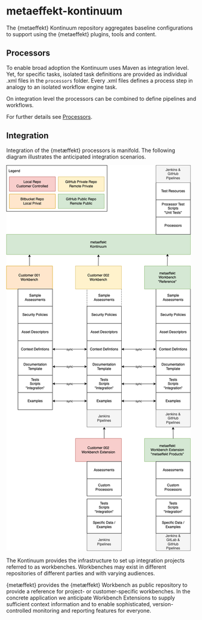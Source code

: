 # metaeffekt-kontinuum

The {metaeffekt} Kontinuum repository aggregates baseline configurations to support using the 
{metaeffekt} plugins, tools and content.

## Processors

To enable broad adoption the Kontinuum uses Maven as integration level. Yet, for specific tasks, isolated
task definitions are provided as individual .xml files in the `processors` folder. Every .xml files defines
a process step in analogy to an isolated workflow engine task.

On integration level the processors can be combined to define pipelines and workflows.

For further details see [Processors](processors/README.md).

## Integration

Integration of the {metæffekt} processors is manifold. The following diagram illustrates the anticipated integration 
scenarios.

![](docs/concept_kontinuum-workbench.png)

The Kontinuum provides the infrastructure to set up integration projects referred to as workbenches. Workbenches may 
exist in different repositories of different parties and with varying audiences.

{metæffekt} provides the {metæffekt} Workbench as public repository to provide a reference for project- or 
customer-specific workbenches. In the concrete application we anticipate Workbench Extensions to supply sufficient 
context information and to enable sophisticated, version-controlled monitoring and reporting features for everyone.
